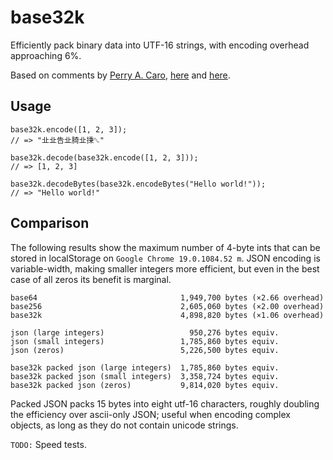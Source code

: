 base32k
=======

Efficiently pack binary data into UTF-16 strings, with encoding overhead
approaching 6%.

Based on comments by [Perry A. Caro](mailto:caro@adobe.com),
[here](http://lists.xml.org/archives/xml-dev/200307/msg00505.html) and
[here](http://lists.xml.org/archives/xml-dev/200307/msg00507.html).

Usage
-----

    base32k.encode([1, 2, 3]);
    // => "㐀㐀告㐀䐀㐀㨀␆"

    base32k.decode(base32k.encode([1, 2, 3]));
    // => [1, 2, 3]

    base32k.decodeBytes(base32k.encodeBytes("Hello world!"));
    // => "Hello world!"

Comparison
----------
The following results show the maximum number of 4-byte ints that can be
stored in localStorage on `Google Chrome 19.0.1084.52 m`. JSON encoding
is variable-width, making smaller integers more efficient, but even in
the best case of all zeros its benefit is marginal.

    base64                                1,949,700 bytes (×2.66 overhead)
    base256                               2,605,060 bytes (×2.00 overhead)
    base32k                               4,898,820 bytes (×1.06 overhead)

    json (large integers)                   950,276 bytes equiv.
    json (small integers)                 1,785,860 bytes equiv.
    json (zeros)                          5,226,500 bytes equiv.

    base32k packed json (large integers)  1,785,860 bytes equiv.
    base32k packed json (small integers)  3,358,724 bytes equiv.
    base32k packed json (zeros)           9,814,020 bytes equiv.

Packed JSON packs 15 bytes into eight utf-16 characters, roughly doubling
the efficiency over ascii-only JSON; useful when encoding complex objects,
as long as they do not contain unicode strings.

`TODO:` Speed tests.

